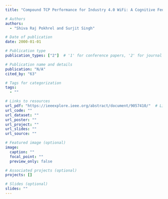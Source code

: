 ```yaml
---
title: "Compound TCP Performance for Industry 4.0 WiFi: A Cognitive Federated Learning Approach"

# Authors
authors:
  - "Shiva Raj Pokhrel and Surjit Singh"

# Date of publication
date: 2000-01-01

# Publication type
publication_types: ["2"]  # '1' for conference papers, '2' for journal articles, '3' for preprints

# Publication name and details
publication: "N/A"
cited_by: "63"

# Tags for categorization
tags:
  - ""

# Links to resources
url_pdf: "https://ieeexplore.ieee.org/abstract/document/9057410/"  # Link to the resource
url_code: ""
url_dataset: ""
url_poster: ""
url_project: ""
url_slides: ""
url_source: ""

# Featured image (optional)
image:
  caption: ""
  focal_point: ""
  preview_only: false

# Associated projects (optional)
projects: []

# Slides (optional)
slides: ""
---
```

